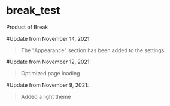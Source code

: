# break_test
Product of Break

#Update from November 14, 2021:
   > The "Appearance" section has been added to the settings 

#Update from November 12, 2021:
   > Optimized page loading

#Update from November 9, 2021:
   > Added a light theme
